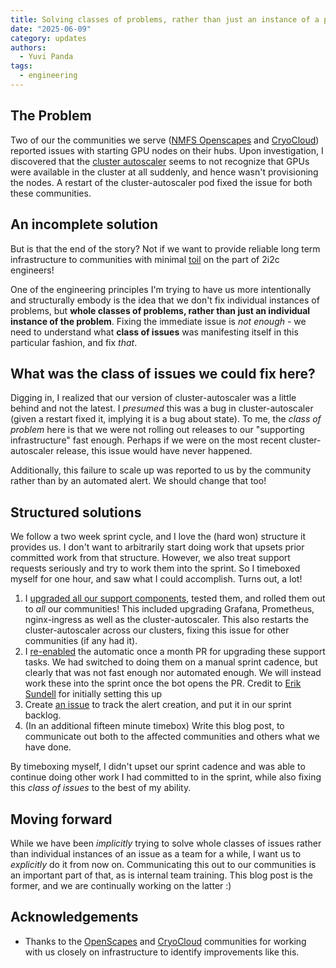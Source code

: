 ```yaml
---
title: Solving classes of problems, rather than just an instance of a problem (with an example)
date: "2025-06-09"
category: updates
authors:
  - Yuvi Panda
tags:
  - engineering
---
```


## The Problem

Two of our the communities we serve ([NMFS Openscapes](https://nmfs-openscapes.github.io/) and [CryoCloud](https://book.cryointhecloud.com)) reported issues with starting GPU nodes on their hubs. Upon investigation, I discovered that the [cluster autoscaler](https://github.com/kubernetes/autoscaler) seems to not recognize that GPUs were available in the cluster at all suddenly, and hence wasn't provisioning the nodes. A restart of the cluster-autoscaler pod fixed the issue for both these communities.

## An incomplete solution

But is that the end of the story? Not if we want to provide reliable long term infrastructure to communities with minimal [toil](https://sre.google/sre-book/eliminating-toil/) on the part of 2i2c engineers!

One of the engineering principles I'm trying to have us more intentionally and structurally embody is the idea that we don't fix individual instances of problems, but **whole classes of problems, rather than just an individual instance of the problem**. Fixing the immediate issue is *not enough* - we need to understand what **class of issues** was manifesting itself in this particular fashion, and fix *that*.

## What was the **class of issues** we could fix here?

Digging in, I realized that our version of cluster-autoscaler was a little behind and not the latest. I *presumed* this was a bug in cluster-autoscaler (given a restart fixed it, implying it is a bug about state). To me, the *class of problem* here is that we were not rolling out releases to our "supporting infrastructure" fast enough. Perhaps if we were on the most recent cluster-autoscaler release, this issue would have never happened.

Additionally, this failure to scale up was reported to us by the community rather than by an automated alert. We should change that too!

## Structured solutions

We follow a two week sprint cycle, and I love the (hard won) structure it provides us. I don't want to arbitrarily start doing work that upsets prior committed work from that structure. However, we also treat support requests seriously and try to work them into the sprint. So I timeboxed myself for one hour, and saw what I could accomplish. Turns out, a lot!

1. I [upgraded all our support components](https://github.com/2i2c-org/infrastructure/pull/6183), tested them, and rolled them out to *all* our communities! This included upgrading Grafana, Prometheus, nginx-ingress as well as the cluster-autoscaler. This also restarts the cluster-autoscaler across our clusters, fixing this issue for other communities (if any had it).
2. I [re-enabled](https://github.com/2i2c-org/infrastructure/pull/6182) the automatic once a month PR for upgrading these support tasks. We had switched to doing them on a manual sprint cadence, but clearly that was not fast enough nor automated enough. We will instead work these into the sprint once the bot opens the PR. Credit to [Erik Sundell](https://github.com/consideratio) for initially setting this up
3. Create [an issue](https://github.com/2i2c-org/infrastructure/issues/6185) to track the alert creation, and put it in our sprint backlog.
4. (In an additional fifteen minute timebox) Write this blog post, to communicate out both to the affected communities and others what we have done.

By timeboxing myself, I didn't upset our sprint cadence and was able to continue doing other work I had committed to in the sprint, while also fixing this *class of issues* to the best of my ability.

## Moving forward

While we have been *implicitly* trying to solve whole classes of issues rather than individual instances of an issue as a team for a while, I want us to *explicitly* do it from now on. Communicating this out to our communities is an important part of that, as is internal team training. This blog post is the former, and we are continually working on the latter :)

## Acknowledgements

- Thanks to the [OpenScapes](../../../collaborators/openscapes/) and [CryoCloud](../../../collaborators/cryocloud/) communities for working with us closely on infrastructure to identify improvements like this.